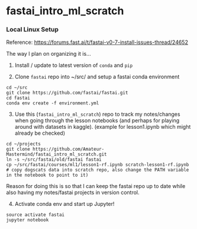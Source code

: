 # fastai_intro_ml_scratch


### Local Linux Setup
Reference: https://forums.fast.ai/t/fastai-v0-7-install-issues-thread/24652

The way I plan on organizing it is...


1. Install / update to latest version of `conda` and `pip` 

2. Clone `fastai` repo into ~/src/ and setup a fastai conda environment
```
cd ~/src
git clone https://github.com/fastai/fastai.git
cd fastai
conda env create -f environment.yml
```

3. Use this (`fastai_intro_ml_scratch`) repo to track my notes/changes when going through the lesson notebooks (and perhaps for playing around with datasets in kaggle). (example for lesson1.ipynb which might already be checked)
```
cd ~/projects
git clone https://github.com/Amateur-Mastermind/fastai_intro_ml_scratch.git
ln -s ~/src/fastai/old/fastai fastai
cp ~/src/fastai/courses/ml1/lesson1-rf.ipynb scratch-lesson1-rf.ipynb
# copy dogscats data into scratch repo, also change the PATH variable in the notebook to point to it)
```
Reason for doing this is so that I can keep the fastai repo up to date while also having my notes/fastai projects in version control.

4. Activate conda env and start up Jupyter!
```
source activate fastai
jupyter notebook
```
